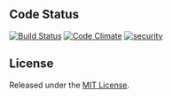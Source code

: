 ## Code Status

[![Build Status](https://travis-ci.org/itsmechlark/ip_auth.svg)](https://travis-ci.org/itsmechlark/ip_auth)
[![Code Climate](https://codeclimate.com/github/itsmechlark/ip_auth/badges/gpa.svg)](https://codeclimate.com/github/itsmechlark/ip_auth)
[![security](https://hakiri.io/github/itsmechlark/ip_auth/master.svg)](https://hakiri.io/github/itsmechlark/ip_auth/master)

## License

Released under the [MIT License](http://www.opensource.org/licenses/MIT).
